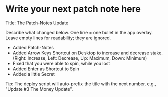 # Write your next patch note here

Title: The Patch-Notes Update

Describe what changed below. One line = one bullet in the app overlay. Leave empty lines for readability; they are ignored.

- Added Patch-Notes
- Added Arrow Keys Shortcut on Desktop to increase and decrease stake. (Right: Increase, Left: Decrease, Up: Maximum, Down: Minimum)
- Fixed that you were able to spin, while you lost
- Added Enter as Shortcut to Spin
- Added a little Secret

Tip: The deploy script will auto-prefix the title with the next number, e.g., "Update #3 The Money Update".

